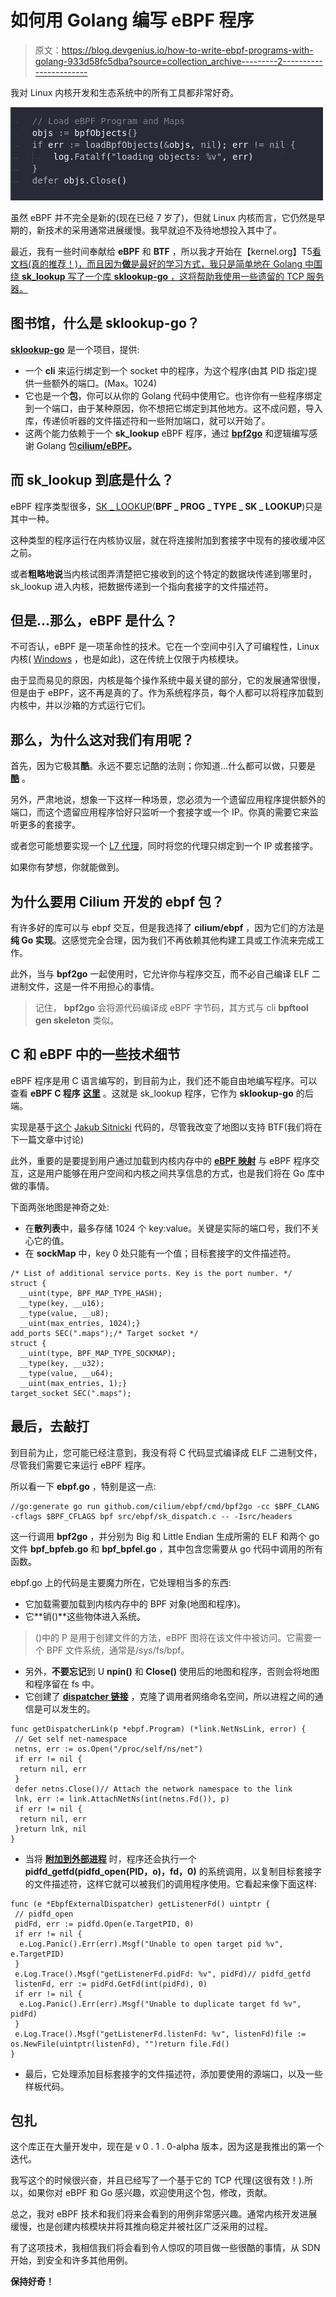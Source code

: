# 如何用 Golang 编写 eBPF 程序

> 原文：<https://blog.devgenius.io/how-to-write-ebpf-programs-with-golang-933d58fc5dba?source=collection_archive---------2----------------------->

我对 Linux 内核开发和生态系统中的所有工具都非常好奇。

![](img/564db088c62a85eaacd1185e06474f2c.png)

虽然 eBPF 并不完全是新的(现在已经 7 岁了)，但就 Linux 内核而言，它仍然是早期的，新技术的采用通常进展缓慢。我早就迫不及待地想投入其中了。

最近，我有一些时间奉献给 **eBPF** 和 **BTF** ，所以我才开始在【kernel.org】T5[看文档(真的推荐！)，而且因为**做**是最好的学习方式，我只是简单地在 Golang 中围绕 **sk_lookup** 写了一个库 **sklookup-go** ，这将帮助我使用一些遗留的 TCP 服务器。](https://www.kernel.org/doc/html/latest/bpf/instruction-set.html)

## 图书馆，什么是 sklookup-go？

[**sklookup-go**](https://github.com/fbac/sklookup-go) 是一个项目，提供:

*   一个 **cli** 来运行绑定到一个 socket 中的程序，为这个程序(由其 PID 指定)提供一些额外的端口。(Max。1024)
*   它也是一个**包**，你可以从你的 Golang 代码中使用它。也许你有一些程序绑定到一个端口，由于某种原因，你不想把它绑定到其他地方。这不成问题，导入库，传递侦听器的文件描述符和一些附加端口，就可以开始了。
*   这两个能力依赖于一个 **sk_lookup** eBPF 程序，通过 [**bpf2go**](https://github.com/cilium/ebpf/tree/master/cmd/bpf2go) 和逻辑编写感谢 Golang 包[**cilium/eBPF**](https://github.com/cilium/ebpf)**。**

## 而 sk_lookup 到底是什么？

eBPF 程序类型很多，[SK _ LOOKUP](https://www.kernel.org/doc/html/latest/bpf/prog_sk_lookup.html)(**BPF _ PROG _ TYPE _ SK _ LOOKUP**)只是其中一种。

这种类型的程序运行在内核协议层，就在将连接附加到套接字中现有的接收缓冲区之前。

或者**粗略地说**当内核试图弄清楚把它接收到的这个特定的数据块传递到哪里时，sk_lookup 进入内核，把数据传递到一个指向套接字的文件描述符。

## 但是…那么，eBPF 是什么？

不可否认，eBPF 是一项革命性的技术。它在一个空间中引入了可编程性，Linux 内核( [Windows](https://github.com/microsoft/ebpf-for-windows) ，也是如此)，这在传统上仅限于内核模块。

由于显而易见的原因，内核是每个操作系统中最关键的部分，它的发展通常很慢，但是由于 eBPF，这不再是真的了。作为系统程序员，每个人都可以将程序加载到内核中，并以沙箱的方式运行它们。

## 那么，为什么这对我们有用呢？

首先，因为它极其**酷**。永远不要忘记酷的法则；你知道…什么都可以做，只要是 [**酷**](https://en.wiktionary.org/wiki/cool) 。

另外，严肃地说，想象一下这样一种场景，您必须为一个遗留应用程序提供额外的端口，而这个遗留应用程序恰好只监听一个套接字或一个 IP。你真的需要它来监听更多的套接字。

或者您可能想要实现一个 [L7 代理](https://simple.wikipedia.org/wiki/OSI_model#Layer_7:_Application_layer)，同时将您的代理只绑定到一个 IP 或套接字。

如果你有梦想，你就能做到。

## **为什么要用 Cilium 开发的 ebpf 包？**

有许多好的库可以与 ebpf 交互，但是我选择了 **cilium/ebpf** ，因为它们的方法是**纯 Go 实现**。这感觉完全合理，因为我们不再依赖其他构建工具或工作流来完成工作。

此外，当与 **bpf2go** 一起使用时，它允许你与程序交互，而不必自己编译 ELF 二进制文件，这是一件不用担心的事情。

> 记住， **bpf2go** 会将源代码编译成 eBPF 字节码，其方式与 cli **bpftool gen skeleton** 类似。

## C 和 eBPF 中的一些技术细节

eBPF 程序是用 C 语言编写的，到目前为止，我们还不能自由地编写程序。可以查看 **eBPF C 程序** [**这里**](https://github.com/fbac/sklookup-go/tree/main/pkg/ebpf/src) 。这就是 sk_lookup 程序，它作为 **sklookup-go** 的后端。

实现是基于[这个](https://github.com/jsitnicki/ebpf-summit-2020/blob/master/echo_dispatch.bpf.c) [Jakub Sitnicki](https://github.com/jsitnicki) 代码的，尽管我改变了地图以支持 BTF(我们将在下一篇文章中讨论)

此外，重要的是要提到用户通过加载到内核内存中的 [**eBPF 映射**](https://www.kernel.org/doc/html/latest/bpf/maps.html) 与 eBPF 程序交互，这是用户能够在用户空间和内核之间共享信息的方式，也是我们将在 Go 库中做的事情。

下面两张地图是神奇之处:

*   在**散列表**中，最多存储 1024 个 key:value。关键是实际的端口号，我们不关心它的值。
*   在 **sockMap** 中，key 0 处只能有一个值；目标套接字的文件描述符。

```
/* List of additional service ports. Key is the port number. */
struct { 
  __uint(type, BPF_MAP_TYPE_HASH); 
  __type(key, __u16); 
  __type(value, __u8); 
  __uint(max_entries, 1024);} 
add_ports SEC(".maps");/* Target socket */
struct { 
  __uint(type, BPF_MAP_TYPE_SOCKMAP); 
  __type(key, __u32); 
  __type(value, __u64); 
  __uint(max_entries, 1);} 
target_socket SEC(".maps");
```

## 最后，去敲打

到目前为止，您可能已经注意到，我没有将 C 代码显式编译成 ELF 二进制文件，尽管我们需要它来运行 eBPF 程序。

所以看一下 **ebpf.go** ，特别是这一点:

```
//go:generate go run github.com/cilium/ebpf/cmd/bpf2go -cc $BPF_CLANG -cflags $BPF_CFLAGS bpf src/ebpf/sk_dispatch.c -- -Isrc/headers
```

这一行调用 **bpf2go** ，并分别为 Big 和 Little Endian 生成所需的 ELF 和两个 go 文件 **bpf_bpfeb.go** 和 **bpf_bpfel.go** ，其中包含您需要从 go 代码中调用的所有函数。

ebpf.go 上的代码是主要魔力所在，它处理相当多的东西:

*   它加载需要加载到内核内存中的 BPF 对象(地图和程序)。
*   它**销()**这些物体进入系统。

> ()中的 P 是用于创建文件的方法，eBPF 图将在该文件中被访问。它需要一个 BPF 文件系统，通常是/sys/fs/bpf。

*   另外，**不要忘记**到 U **npin()** 和 **Close()** 使用后的地图和程序，否则会将地图和程序留在 fs 中。
*   它创建了 [**dispatcher 链接**](https://github.com/fbac/sklookup-go/blob/main/pkg/ebpf/ebpf.go#L269) ，克隆了调用者网络命名空间，所以进程之间的通信是可以发生的。

```
func getDispatcherLink(p *ebpf.Program) (*link.NetNsLink, error) {
 // Get self net-namespace
 netns, err := os.Open("/proc/self/ns/net")
 if err != nil {
  return nil, err
 }
 defer netns.Close()// Attach the network namespace to the link
 lnk, err := link.AttachNetNs(int(netns.Fd()), p)
 if err != nil {
  return nil, err
 }return lnk, nil
}
```

*   当将 [**附加到外部进程**](https://github.com/fbac/sklookup-go/blob/main/pkg/ebpf/ebpf.go#L237) 时，程序还会执行一个 **pidfd_getfd(pidfd_open(PID，o)，fd，0)** 的系统调用，以复制目标套接字的文件描述符，这样它就可以被我们的调用程序使用。它看起来像下面这样:

```
func (e *EbpfExternalDispatcher) getListenerFd() uintptr {
 // pidfd_open
 pidFd, err := pidfd.Open(e.TargetPID, 0)
 if err != nil {
  e.Log.Panic().Err(err).Msgf("Unable to open target pid %v", e.TargetPID)
 }
 e.Log.Trace().Msgf("getListenerFd.pidFd: %v", pidFd)// pidfd_getfd
 listenFd, err := pidFd.GetFd(int(pidFd), 0)
 if err != nil {
  e.Log.Panic().Err(err).Msgf("Unable to duplicate target fd %v", pidFd)
 }
 e.Log.Trace().Msgf("getListenerFd.listenFd: %v", listenFd)file := os.NewFile(uintptr(listenFd), "")return file.Fd()
}
```

*   最后，它处理添加目标套接字的文件描述符，添加要使用的源端口，以及一些样板代码。

## 包扎

这个库正在大量开发中，现在是 v 0 . 1 . 0-alpha 版本，因为这是我推出的第一个迭代。

我写这个的时候很兴奋，并且已经写了一个基于它的 TCP 代理(这很有效！).所以，如果你对 eBPF 和 Go 感兴趣，欢迎使用这个包，修改，贡献。

总之，我对 eBPF 技术和我们将来会看到的用例非常感兴趣。通常内核开发进展缓慢，也是创建内核模块并将其推向稳定并被社区广泛采用的过程。

有了这项技术，我相信我们将会看到令人惊叹的项目做一些很酷的事情，从 SDN 开始，到安全和许多其他用例。

**保持好奇！**